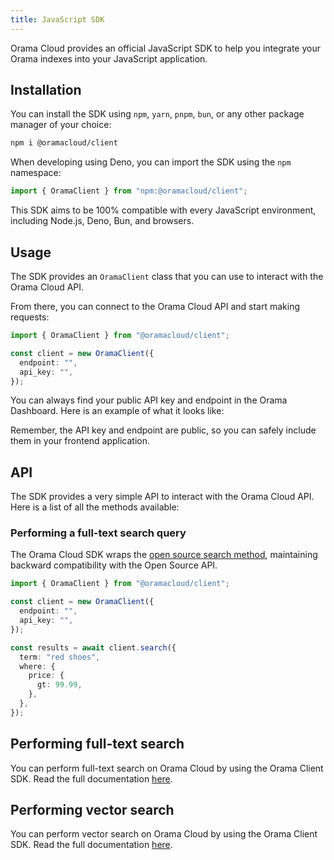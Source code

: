 ```yaml
---
title: JavaScript SDK
---
```


Orama Cloud provides an official JavaScript SDK to help you integrate your Orama indexes into your JavaScript application.

## Installation

You can install the SDK using `npm`, `yarn`, `pnpm`, `bun`, or any other package manager of your choice:

```bash copy
npm i @oramacloud/client
```

When developing using Deno, you can import the SDK using the `npm` namespace:

```typescript copy
import { OramaClient } from "npm:@oramacloud/client";
```

This SDK aims to be 100% compatible with every JavaScript environment, including Node.js, Deno, Bun, and browsers.

## Usage

The SDK provides an `OramaClient` class that you can use to interact with the Orama Cloud API.

From there, you can connect to the Orama Cloud API and start making requests:

```typescript copy
import { OramaClient } from "@oramacloud/client";

const client = new OramaClient({
  endpoint: "",
  api_key: "",
});
```

You can always find your public API key and endpoint in the Orama Dashboard. Here is an example of what it looks like:

<ZoomImg
  src='/cloud/guides/javascript-sdk/orama-api-key.png'
  alt='Orama Index Dashboard'
/>

Remember, the API key and endpoint are public, so you can safely include them in your frontend application.

## API

The SDK provides a very simple API to interact with the Orama Cloud API. Here is a list of all the methods available:

### Performing a full-text search query

The Orama Cloud SDK wraps the [open source search method](/open-source/usage/search/introduction), maintaining backward compatibility with the Open Source API.

```typescript copy
import { OramaClient } from "@oramacloud/client";

const client = new OramaClient({
  endpoint: "",
  api_key: "",
});

const results = await client.search({
  term: "red shoes",
  where: {
    price: {
      gt: 99.99,
    },
  },
});
```

## Performing full-text search

You can perform full-text search on Orama Cloud by using the Orama Client SDK. Read the full documentation [here](/cloud/performing-search/full-text-search).

## Performing vector search

You can perform vector search on Orama Cloud by using the Orama Client SDK. Read the full documentation [here](/cloud/performing-search/vector-search).
